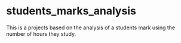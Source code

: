 # students_marks_analysis
This is a projects based on the analysis of a students mark using the number of hours they study.
